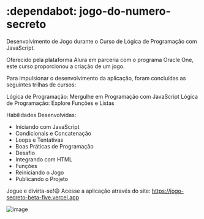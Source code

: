 # :dependabot: jogo-do-numero-secreto

Desenvolvimento de Jogo durante o Curso de Lógica de Programação com JavaScript.

Oferecido pela plataforma Alura em parceria com o programa Oracle One, este curso proporcionou a criação de um jogo.

Para impulsionar o desenvolvimento da aplicação, foram concluídas as seguintes trilhas de cursos:

Lógica de Programação: Mergulhe em Programação com JavaScript
Lógica de Programação: Explore Funções e Listas

Habilidades Desenvolvidas:
- Iniciando com JavaScript
- Condicionais e Concatenação
- Loops e Tentativas
- Boas Práticas de Programação
- Desafio
- Integrando com HTML
- Funções
- Reiniciando o Jogo
- Publicando o Projeto

Jogue e divirta-se!:smile: Acesse a aplicação através do site: https://jogo-secreto-beta-five.vercel.app

![image](https://github.com/p-ortilho/jogo-do-numero-secreto/assets/115674531/fc992023-8ba5-45ef-97d8-9ad5260e0658)
